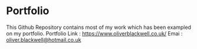 # Portfolio
This Github Repository contains most of my work which has been exampled on my portfolio.
Portfolio Link : https://www.oliverblackwell.co.uk/
Emai : oliver.blackwell@hotmail.co.uk
